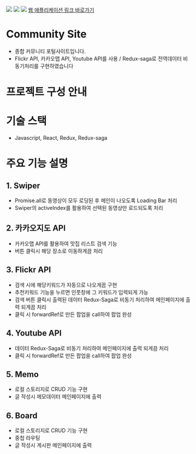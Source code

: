 
<img src="https://postfiles.pstatic.net/MjAyMjA1MjhfMTcx/MDAxNjUzNzM1NTQ2NDUy.sBlWd7dzRjAzjKLtoeaJSvrnyUstmXgNJYlYhNsFe1Ig.xPmcz15r10UuuVDSk5UzNUMnaD6wAUFySAtn3nDHfrwg.GIF.home124/GIF_2022-05-28_%EC%98%A4%ED%9B%84_7-50-37.gif?type=w773">
<img src="https://postfiles.pstatic.net/MjAyMjA2MDFfMjI5/MDAxNjU0MDgyNzA5NTAx.kxB81QXnXsypiYHZjDPar9XnNCQUGPNyVaQk0UWMgeMg.RjuI69DhUmRb4zXeatANonF6KFd3f9ueZnNKdUVFmm0g.GIF.home124/GIF_2022-06-01_%EC%98%A4%ED%9B%84_8-24-04.gif?type=w773">
<img src="https://postfiles.pstatic.net/MjAyMjA2MDFfMTYw/MDAxNjU0MDgyNjc3NjM5.Vnz1MvQarpepN63e_441dB3R6c_pJrSWhXQIOiZUN0wg.ll8I4x7__5nRIhS5dbAxbim2I5E7vG3iFukzPhjanKEg.PNG.home124/map.png?type=w773">
<a href="https://community-hydev.netlify.app" target="_blank">웹 애플리케이션 링크 바로가기</a>
<h1>Community Site</h1>
<ul>
  <li>종합 커뮤니티 포털사이트입니다.</li>
  <li>Flickr API, 카카오맵 API, Youtube API를 사용 / Redux-saga로 전역데이터 비동기처리를 구현하였습니다</li>
</ul>

<h1>프로젝트 구성 안내</h1>

<h1>기술 스택</h1>
<ul>
  <li>Javascript, React, Redux, Redux-saga</li>
</ul>

<h1>주요 기능 설명</h1>

<h2>1. Swiper</h2>
<ul>
  <li>Promise.all로 동영상이 모두 로딩된 후 메인이 나오도록 Loading Bar 처리</li>
  <li>Swiper의 activeIndex를 활용하여 선택된 동영상만 로드되도록 처리</li>
</ul>
<h2>2. 카카오지도 API</h2>
<ul>
  <li>카카오맵 API를 활용하여 맛집 리스트 검색 기능</li>
  <li>버튼 클릭시 해당 장소로 이동하게끔 처리</li>
</ul>
<h2>3. Flickr API </h2>
<ul>
  <li>검색 시에 해당키워드가 자동으로 나오게끔 구현</li>
  <li>추천키워드 기능을 누르면 인풋창에 그 키워드가 입력되게 가능</li>
  <li>검색 버튼 클릭시 출력된 데이터 Redux-Saga로 비동기 처리하여 메인페이지에 출력 되게끔 처리</li>
  <li>클릭 시 forwardRef로 만든 팝업을 call하여 팝업 완성</li>
</ul>
<h2>4. Youtube API </h2>
<ul>
  <li>데이터 Redux-Saga로 비동기 처리하여 메인페이지에 출력 되게끔 처리</li>
  <li>클릭 시 forwardRef로 만든 팝업을 call하여 팝업 완성</li>
</ul>
<h2>5. Memo</h2>
<ul>
  <li>로컬 스토리지로 CRUD 기능 구현</li>
  <li>글 작성시 메모데이터 메인페이지에 출력</li>
</ul>
<h2>6. Board</h2>
<ul>
  <li>로컬 스토리지로 CRUD 기능 구현</li>
  <li>중첩 라우팅</li>
  <li>글 작성시 게시판 메인페이지에 출력</li>
</ul>
